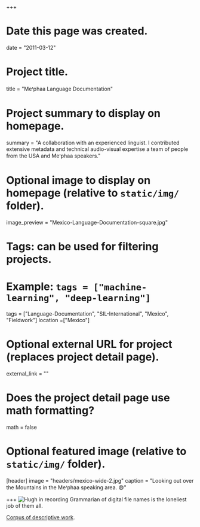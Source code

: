 +++
# Date this page was created.
date = "2011-03-12"

# Project title.
title = "Meꞌphaa Language Documentation"

# Project summary to display on homepage.
summary = "A collaboration with an experienced linguist. I contributed extensive metadata and technical audio-visual expertise a team of people from the USA and Meꞌphaa speakers."

# Optional image to display on homepage (relative to `static/img/` folder).
image_preview = "Mexico-Language-Documentation-square.jpg"

# Tags: can be used for filtering projects.
# Example: `tags = ["machine-learning", "deep-learning"]`
tags = ["Language-Documentation", "SIL-International", "Mexico", "Fieldwork"]
location =["Mexico"]

# Optional external URL for project (replaces project detail page).
external_link = ""

# Does the project detail page use math formatting?
math = false

# Optional featured image (relative to `static/img/` folder).
[header]
image = "headers/mexico-wide-2.jpg"
caption = "Looking out over the Mountains in the Meꞌphaa speaking area. :smile:"

+++
![Hugh in recording](https://hughandbecky.us/Hugh-CV/project/2012-Mexico/File-man.jpg)
Grammarian of digital file names is the loneliest job of them all.

[Corpus of descriptive work](http://www.mexico.sil.org/publications/i-wpindex/work_papers_-_mephaa_grammar_files).
